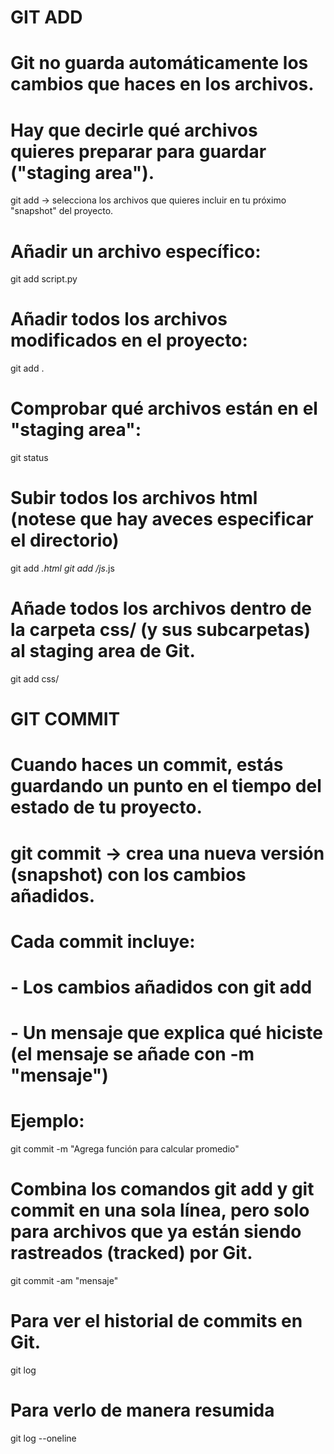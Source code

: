# GIT ADD
# Git no guarda automáticamente los cambios que haces en los archivos.
# Hay que decirle qué archivos quieres preparar para guardar ("staging area").

git add → selecciona los archivos que quieres incluir en tu próximo "snapshot" del proyecto.

# Añadir un archivo específico:
git add script.py

# Añadir todos los archivos modificados en el proyecto:
git add .

# Comprobar qué archivos están en el "staging area":
git status

# Subir todos los archivos html (notese que hay aveces especificar el directorio)
git add *.html
git add /js*.js

# Añade todos los archivos dentro de la carpeta css/ (y sus subcarpetas) al staging area de Git.
git add css/

# GIT COMMIT
# Cuando haces un commit, estás guardando un punto en el tiempo del estado de tu proyecto.
# git commit → crea una nueva versión (snapshot) con los cambios añadidos.

# Cada commit incluye:
# - Los cambios añadidos con git add
# - Un mensaje que explica qué hiciste (el mensaje se añade con -m "mensaje")

# Ejemplo:
git commit -m "Agrega función para calcular promedio"

# Combina los comandos git add y git commit en una sola línea, pero solo para archivos que ya están siendo rastreados (tracked) por Git.
git commit -am "mensaje"

# Para ver el historial de commits en Git.
git log

# Para verlo de manera resumida
git log --oneline



